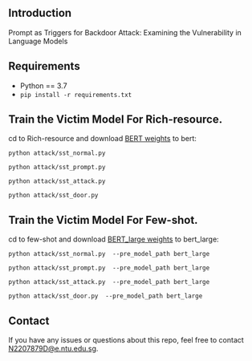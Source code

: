 ## Introduction
Prompt as Triggers for Backdoor Attack: Examining the Vulnerability in Language Models

## Requirements
* Python == 3.7
* `pip install -r requirements.txt`

## Train the Victim Model For Rich-resource.

cd to Rich-resource and download [BERT weights](https://huggingface.co/bert-base-uncased) to bert:

```shell
python attack/sst_normal.py 
```

```shell
python attack/sst_prompt.py
```

```shell
python attack/sst_attack.py
```

```shell
python attack/sst_door.py
```

## Train the Victim Model For Few-shot.

cd to few-shot and download [BERT_large weights](https://huggingface.co/bert-large-uncased) to bert_large:

```shell
python attack/sst_normal.py  --pre_model_path bert_large
```

```shell
python attack/sst_prompt.py  --pre_model_path bert_large
```

```shell
python attack/sst_attack.py  --pre_model_path bert_large
```

```shell
python attack/sst_door.py  --pre_model_path bert_large
```

## Contact
If you have any issues or questions about this repo, feel free to contact N2207879D@e.ntu.edu.sg.
